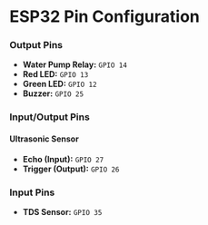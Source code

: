 # ESP32 Pin Configuration  

### **Output Pins**  
- **Water Pump Relay:** `GPIO 14`  
- **Red LED:** `GPIO 13`  
- **Green LED:** `GPIO 12`  
- **Buzzer:** `GPIO 25`  

### **Input/Output Pins**  
#### **Ultrasonic Sensor**  
- **Echo (Input):** `GPIO 27`  
- **Trigger (Output):** `GPIO 26`  

### **Input Pins**  
- **TDS Sensor:** `GPIO 35`  
